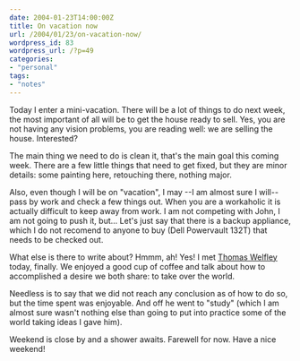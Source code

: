 ```yaml
---
date: 2004-01-23T14:00:00Z
title: On vacation now
url: /2004/01/23/on-vacation-now/
wordpress_id: 83
wordpress_url: /?p=49
categories:
- "personal"
tags:
- "notes"
---
```


Today I enter a mini-vacation. There will be a lot of things to do next week, the most important of all will be to get the house ready to sell. Yes, you are not having any vision problems, you are reading well: we are selling the house. Interested?

The main thing we need to do is clean it, that's the main goal this coming week. There are a few little things that need to get fixed, but they are minor details: some painting here, retouching there, nothing major.

Also, even though I will be on "vacation", I may --I am almost sure I will-- pass by work and check a few things out. When you are a workaholic it is actually difficult to keep away from work. I am not competing with John, I am not going to push it, but... Let's just say that there is a backup appliance, which I do not recomend to anyone to buy (Dell Powervault 132T) that needs to be checked out.

<!--more-->What else is there to write about? Hmmm, ah! Yes! I met <a href="http://cyproject.net/" title="Cyproject">Thomas Welfley</a> today, finally. We enjoyed a good cup of coffee and talk about how to accomplished a desire we both share: to take over the world.

Needless is to say that we did not reach any conclusion as of how to do so, but the time spent was enjoyable. And off he went to "study" (which I am almost sure wasn't nothing else than going to put into practice some of the world taking ideas I gave him).

Weekend is close by and a shower awaits. Farewell for now. Have a nice weekend!
